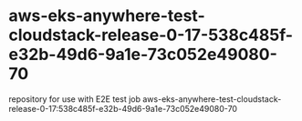 # aws-eks-anywhere-test-cloudstack-release-0-17-538c485f-e32b-49d6-9a1e-73c052e49080-70
repository for use with E2E test job aws-eks-anywhere-test-cloudstack-release-0-17:538c485f-e32b-49d6-9a1e-73c052e49080-70
